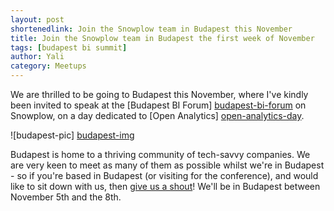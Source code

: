```yaml
---
layout: post
shortenedlink: Join the Snowplow team in Budapest this November
title: Join the Snowplow team in Budapest the first week of November
tags: [budapest bi summit]
author: Yali
category: Meetups
---
```


We are thrilled to be going to Budapest this November, where I've kindly been invited to speak at the [Budapest BI Forum] [budapest-bi-forum] on Snowplow, on a day dedicated to [Open Analytics] [open-analytics-day].

![budapest-pic] [budapest-img]

Budapest is home to a thriving community of tech-savvy companies. We are very keen to meet as many of them as possible whilst we're in Budapest - so if you're based in Budapest (or visiting for the conference), and would like to sit down with us, then [give us a shout][contact]! We'll be in Budapest between November 5th and the 8th.

[budapest-bi-forum]: http://budapestbiforum.com/
[open-analytics-day]: http://budapestbiforum.com/program/open-analytics-day/
[budapest-img]: /assets/img/blog/2013/10/budapest.jpg
[contact]: /about/index.html